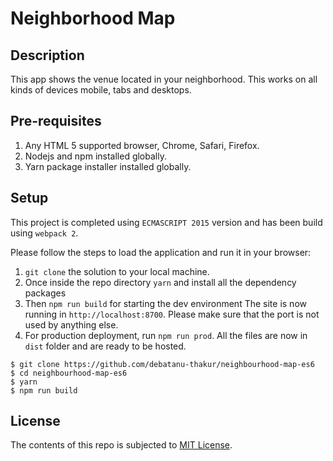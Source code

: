 # Neighborhood Map
## Description
This app shows the venue located in your neighborhood. This works on all kinds of devices mobile, tabs and desktops.
## Pre-requisites
1. Any HTML 5 supported browser, Chrome, Safari, Firefox.
2. Nodejs and npm installed globally.
3. Yarn package installer installed globally.

## Setup
This project is completed using `ECMASCRIPT 2015` version and has been build using `webpack 2`.


Please follow the steps to load the application and run it in your browser:


1. `git clone` the solution to your local machine. 
2. Once inside the repo directory `yarn` and install all the dependency packages
3. Then `npm run build` for starting the dev environment
The site is now running in `http://localhost:8700`. Please make sure that the port is not used by anything else.
4. For production deployment, run `npm run prod`. All the files are now in `dist` folder and are ready to be hosted.
```
$ git clone https://github.com/debatanu-thakur/neighbourhood-map-es6
$ cd neighbourhood-map-es6
$ yarn
$ npm run build
```
## License
The contents of this repo is subjected to [MIT License](https://github.com/debatanu-thakur/license-store/blob/master/mit_license.txt).